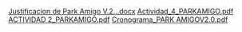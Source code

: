 [Justificacion de Park Amigo V.2...docx](https://github.com/user-attachments/files/18708408/Justificacion.de.Park.Amigo.V.2.docx)
[Actividad_4_PARKAMIGO.pdf](https://github.com/user-attachments/files/18708412/Actividad_4_PARKAMIGO.pdf)
[ACTIVIDAD 2_PARKAMIGO.pdf](https://github.com/user-attachments/files/18708413/ACTIVIDAD.2_PARKAMIGO.pdf)
[Cronograma_PARK AMIGOV2.0.pdf](https://github.com/user-attachments/files/18708598/Cronograma_PARK.AMIGOV2.0.pdf)
